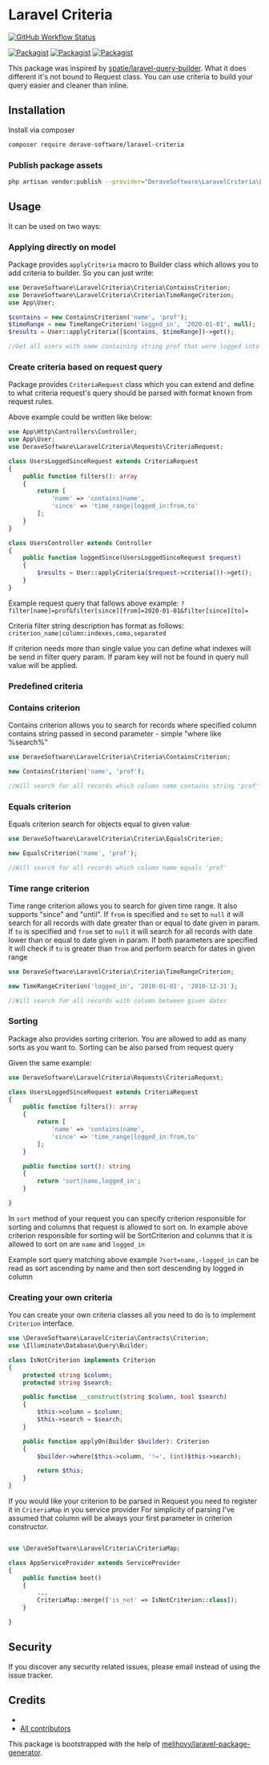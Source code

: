 # Laravel Criteria

[![GitHub Workflow Status](https://github.com/derave-software/laravel-criteria/workflows/Run%20tests/badge.svg)](https://github.com/derave-software/laravel-criteria/actions)

[![Packagist](https://img.shields.io/packagist/v/derave-software/laravel-criteria.svg)](https://packagist.org/packages/derave-software/laravel-criteria)
[![Packagist](https://poser.pugx.org/derave-software/laravel-criteria/d/total.svg)](https://packagist.org/packages/derave-software/laravel-criteria)
[![Packagist](https://img.shields.io/packagist/l/derave-software/laravel-criteria.svg)](https://packagist.org/packages/derave-software/laravel-criteria)

This package was inspired by [spatie/laravel-query-builder](https://github.com/spatie/laravel-query-builder). What it does different it's not bound to Request class.
You can use criteria to build your query easier and cleaner than inline.


## Installation

Install via composer
```bash
composer require derave-software/laravel-criteria
```

### Publish package assets

```bash
php artisan vendor:publish --provider="DeraveSoftware\LaravelCriteria\LaravelCriteriaServiceProvider"
```

## Usage
It can be used on two ways:

### Applying directly on  model
Package provides `applyCriteria` macro to Builder class which allows you to add criteria to builder.
So you can just write:

```php
use DeraveSoftware\LaravelCriteria\Criteria\ContainsCriterion;
use DeraveSoftware\LaravelCriteria\Criteria\TimeRangeCriterion;
use App\User;

$contains = new ContainsCriterion('name', 'prof');
$timeRange = new TimeRangeCriterion('logged_in', '2020-01-01', null);
$results = User::applyCriteria([$contains, $timeRange])->get();

//Get all users with name containing string prof that were logged into system in 2020
```

### Create criteria based on request query
Package provides `CriteriaRequest` class which you can extend and define to what criteria request's query should be parsed with format known from request rules.

Above example could be written like below:
```php
use App\Http\Controllers\Controller;
use App\User;
use DeraveSoftware\LaravelCriteria\Requests\CriteriaRequest;

class UsersLoggedSinceRequest extends CriteriaRequest
{
    public function filters(): array
    {
        return [
            'name' => 'contains|name',
            'since' => 'time_range|logged_in:from,to'
        ];
    }
}

class UsersController extends Controller
{
    public function loggedSince(UsersLoggedSinceRequest $request)
    {
        $results = User::applyCriteria($request->criteria())->get();
    }
}
```
Example request query that fallows above example: `?filter[name]=prof&filter[since][from]=2020-01-01&filter[since][to]=`


Criteria filter string description has format as follows:
`criterion_name|column:indexes,coma,separated`

If criterion needs more than single value you can define what indexes will be send in filter query param. If param key will not be found in query null value will be applied.

### Predefined criteria

### Contains criterion
Contains criterion allows you to search for records where specified column contains string passed in second parameter - simple "where like %search%"

```php
use DeraveSoftware\LaravelCriteria\Criteria\ContainsCriterion;

new ContainsCriterion('name', 'prof');

//Will search for all records which column name contains string 'prof'
```

### Equals criterion
Equals criterion search for objects equal to given value

```php
use DeraveSoftware\LaravelCriteria\Criteria\EqualsCriterion;

new EqualsCriterion('name', 'prof');

//Will search for all records which column name equals 'prof'
```

### Time range criterion
Time range criterion allows you to search for given time range. It also supports "since" and "until".
 If `from` is specified and `to` set to `null` it will search for all records with date greater than or equal to date given in param.
If `to` is specified and `from` set to `null`  it will search for all records with date lower than or equal to date given in param.
If both parameters are specified it will check if `to` is greater than `from` and perform search for dates in given range

```php
use DeraveSoftware\LaravelCriteria\Criteria\TimeRangeCriterion;

new TimeRangeCriterion('logged_in', '2010-01-01', '2010-12-31');

//Will search for all records with column between given dates
```

### Sorting
Package also provides sorting criterion. You are allowed to add as many sorts as you want to. Sorting can be also parsed from request query

Given the same example:
```php
use DeraveSoftware\LaravelCriteria\Requests\CriteriaRequest;

class UsersLoggedSinceRequest extends CriteriaRequest
{
    public function filters(): array
    {
        return [
            'name' => 'contains|name',
            'since' => 'time_range|logged_in:from,to'
        ];
    }

    public function sort(): string
    {
        return 'sort|name,logged_in';
    }

}
```

In `sort` method of your request you can specify criterion responsible for sorting and columns that request is allowed to sort on.
In example above criterion responsible for sorting will be SortCriterion and columns that it is allowed to sort on are `name` and `logged_in`

Example sort query matching above example `?sort=name,-logged_in` can be read as sort ascending by name and then sort descending by logged in column
### Creating your own criteria

You can create your own criteria classes all you need to do is to implement `Criterion` interface.

```php
use \DeraveSoftware\LaravelCriteria\Contracts\Criterion;
use \Illuminate\Database\Query\Builder;

class IsNotCriterion implements Criterion
{
    protected string $column;
    protected string $search;

    public function __construct(string $column, bool $search)
    {
        $this->column = $column;
        $this->search = $search;
    }

    public function applyOn(Builder $builder): Criterion
    {
        $builder->where($this->column, '!=', (int)$this->search);

        return $this;
    }
}
```
If you would like your criterion to be parsed in Request you need to register it in `CriteriaMap` in you service provider
For simplicity of parsing I've assumed that column will be always your first parameter in criterion constructor.

```php

use \DeraveSoftware\LaravelCriteria\CriteriaMap;

class AppServiceProvider extends ServiceProvider
{
    public function boot()
    {
        ...
        CriteriaMap::merge(['is_not' => IsNotCriterion::class]);
    }

}
```

## Security

If you discover any security related issues, please email
instead of using the issue tracker.

## Credits

- [](https://github.com/derave-software/laravel-criteria)
- [All contributors](https://github.com/derave-software/laravel-criteria/graphs/contributors)

This package is bootstrapped with the help of
[melihovv/laravel-package-generator](https://github.com/melihovv/laravel-package-generator).
